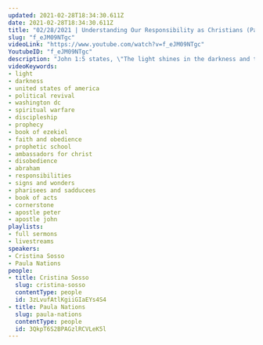 ```yaml
---
updated: 2021-02-28T18:34:30.611Z
date: 2021-02-28T18:34:30.611Z
title: "02/28/2021 | Understanding Our Responsibility as Christians (Pastor Cristina Sosso)"
slug: "f_eJM09NTgc"
videoLink: "https://www.youtube.com/watch?v=f_eJM09NTgc"
YoutubeID: "f_eJM09NTgc"
description: "John 1:5 states, \"The light shines in the darkness and the darkness can never extinguish it\". This means that no matter what the light will always prevail. However if the light isn't shining then we have to ask why? Since the darkness cannot extinguish the light that means that we the Body of Christ had something to do with it. It means that we aren't shining the light of Christ like we should. We, the Church, have a responsibility to represent the Kingdom of God in power, authority, and love. Blessing, manifestations, signs, and wonders should follow us each and every day. This sermon was delivered by Pastor Cristina Sosso at Freedom Fellowship Church on February 02, 2021.\n"
videoKeywords:
- light
- darkness
- united states of america
- political revival
- washington dc
- spiritual warfare
- discipleship
- prophecy
- book of ezekiel
- faith and obedience
- prophetic school
- ambassadors for christ
- disobedience
- abraham
- responsibilities
- signs and wonders
- pharisees and sadducees
- book of acts
- cornerstone
- apostle peter
- apostle john
playlists:
- full sermons
- livestreams
speakers:
- Cristina Sosso
- Paula Nations
people:
- title: Cristina Sosso
  slug: cristina-sosso
  contentType: people
  id: 3zLvufAtlKgiiGIaEYs4S4
- title: Paula Nations
  slug: paula-nations
  contentType: people
  id: 3QkpT6S2BPAGzlRCVLeK5l
---
```

